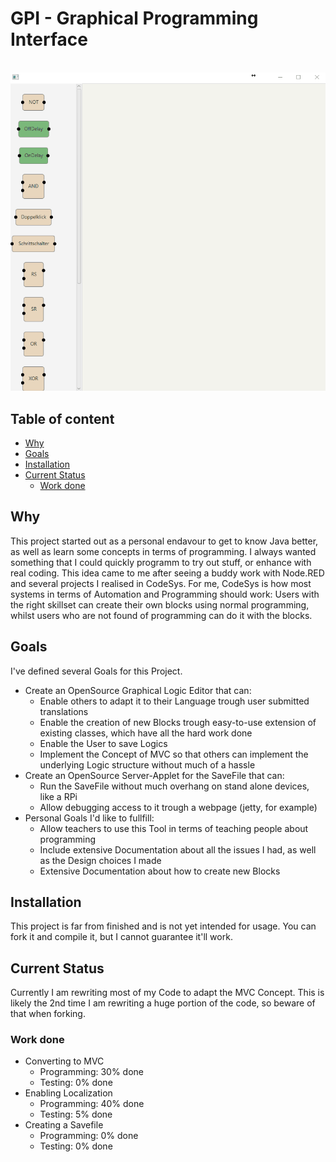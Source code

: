 # GPI - Graphical Programming Interface

<p align="center">
  <img src="pictures/PGI_V0.3.gif"/>
</p>

## Table of content

- [Why](#Reasoning)
- [Goals](#Goals)
- [Installation](#Installation)
- [Current Status](#Current-Status)
  - [Work done](#Work-done)

## Why

This project started out as a personal endavour to get to know Java better, as well as learn some concepts in terms of programming. 
I always wanted something that I could quickly programm to try out stuff, or enhance with real coding. This idea came to me after seeing a buddy work with Node.RED and several projects I realised in CodeSys. 
For me, CodeSys is how most systems in terms of Automation and Programming should work: Users with the right skillset can create their own blocks using normal programming, whilst users who are not found of programming can do it with the blocks.

## Goals

I've defined several Goals for this Project.

* Create an OpenSource Graphical Logic Editor that can:
  - Enable others to adapt it to their Language trough user submitted translations
  - Enable the creation of new Blocks trough easy-to-use extension of existing classes, which have all the hard work done
  - Enable the User to save Logics
  - Implement the Concept of MVC so that others can implement the underlying Logic structure without much of a hassle
* Create an OpenSource Server-Applet for the SaveFile that can:
  - Run the SaveFile without much overhang on stand alone devices, like a RPi
  - Allow debugging access to it trough a webpage (jetty, for example)
* Personal Goals I'd like to fullfill:
  - Allow teachers to use this Tool in terms of teaching people about programming
  - Include extensive Documentation about all the issues I had, as well as the Design choices I made
  - Extensive Documentation about how to create new Blocks

## Installation

This project is far from finished and is not yet intended for usage. You can fork it and compile it, but I cannot guarantee it'll work.

## Current Status

Currently I am rewriting most of my Code to adapt the MVC Concept. This is likely the 2nd time I am rewriting a huge portion of the code, so beware of that when forking.

### Work done

* Converting to MVC
  - Programming: 30% done
  - Testing:      0% done
* Enabling Localization
  - Programming: 40% done
  - Testing:      5% done
 * Creating a Savefile
   - Programming: 0% done
   - Testing:     0% done

